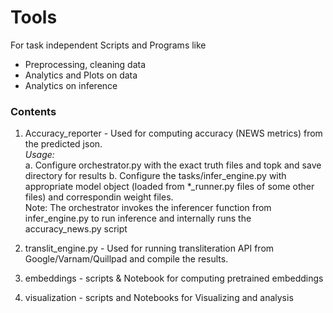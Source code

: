 # Tools

For task independent Scripts and Programs like <br>
* Preprocessing, cleaning data <br>
* Analytics and Plots on data <br>
* Analytics on inference <br>


### Contents

1. Accuracy_reporter - Used for computing accuracy (NEWS metrics) from the predicted json. <br>
*Usage:* <br>
  a. Configure orchestrator.py with the exact truth files and topk and save directory for results
  b. Configure the tasks/infer_engine.py with appropriate model object (loaded from *_runner.py files of some other files) and correspondin weight files. <br>
  Note: The orchestrator invokes the inferencer function from infer_engine.py to run inference and internally runs the accuracy_news.py script

2. translit_engine.py - Used for running transliteration API from Google/Varnam/Quillpad and compile the results.

3. embeddings - scripts & Notebook for computing pretrained embeddings

4. visualization - scripts and Notebooks for Visualizing and analysis



